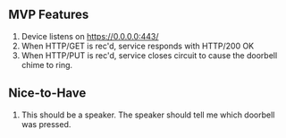 ## MVP Features
1. Device listens on https://0.0.0.0:443/
2. When HTTP/GET is rec'd, service responds with HTTP/200 OK
3. When HTTP/PUT is rec'd, service closes circuit to cause the doorbell chime to ring.

## Nice-to-Have
1. This should be a speaker.  The speaker should tell me which doorbell was pressed.
